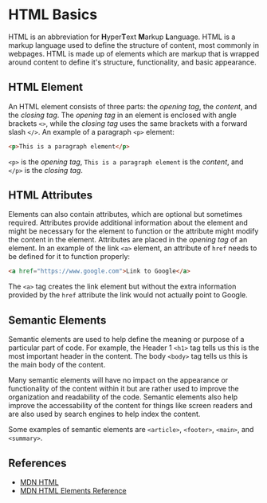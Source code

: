 # HTML Basics

HTML is an abbreviation for **H**yper**T**ext **M**arkup **L**anguage. HTML is a markup language used to define the structure of content, most commonly in webpages. HTML is made up of elements which are markup that is wrapped around content to define it's structure, functionality, and basic appearance.

## HTML Element

An HTML element consists of three parts: the *opening tag*, the *content*, and the *closing tag*. The *opening tag* in an element is enclosed with angle brackets `<>`, while the *closing tag* uses the same brackets with a forward slash `</>`. An example of a paragraph `<p>` element:

```html
<p>This is a paragraph element</p>
```

`<p>` is the *opening tag*, `This is a paragraph element` is the *content*, and `</p>` is the *closing tag*.

## HTML Attributes

Elements can also contain attributes, which are optional but sometimes required. Attributes provide additional information about the element and might be necessary for the element to function or the attribute might modify the content in the element. Attributes are placed in the *opening tag* of an element. In an example of the link `<a>` element, an attribute of `href` needs to be defined for it to function properly:

```html
<a href="https://www.google.com">Link to Google</a>
```

The `<a>` tag creates the link element but without the extra information provided by the `href` attribute the link would not actually point to Google.

## Semantic Elements

Semantic elements are used to help define the meaning or purpose of a particular part of code. For example, the Header 1 `<h1>` tag tells us this is the most important header in the content. The body `<body>` tag tells us this is the main body of the content.

Many semantic elements will have no impact on the appearance or functionality of the content within it but are rather used to improve the organization and readability of the code. Semantic elements also help improve the accessability of the content for things like screen readers and are also used by search engines to help index the content.

Some examples of semantic elements are `<article>`, `<footer>`, `<main>`, and `<summary>`.

## References

- [MDN HTML](https://developer.mozilla.org/en-US/docs/Web/HTML)
- [MDN HTML Elements Reference](https://developer.mozilla.org/en-US/docs/Web/HTML/Element)
